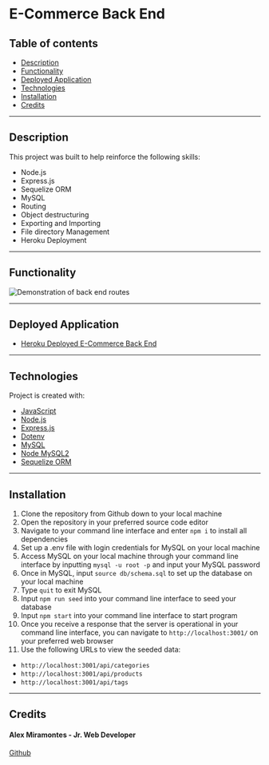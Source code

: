 # E-Commerce Back End

## Table of contents

- [Description](#description)
- [Functionality](#functionality)
- [Deployed Application](#deployed-application)
- [Technologies](#technologies)
- [Installation](#installation)
- [Credits](#credits)

---

## Description

This project was built to help reinforce the following skills:

- Node.js
- Express.js
- Sequelize ORM
- MySQL
- Routing
- Object destructuring
- Exporting and Importing
- File directory Management
- Heroku Deployment

---


## Functionality 


![Demonstration of back end routes](./assets/orm_ecommerce_back_end.gif)


---


## Deployed Application

- [Heroku Deployed E-Commerce Back End](https://serene-beach-57426.herokuapp.com/)

---


## Technologies

Project is created with:

- [JavaScript](https://www.javascript.com/)
- [Node.js](https://nodejs.org/)
- [Express.js](https://expressjs.com/)
- [Dotenv](https://www.npmjs.com/package/dotenv)
- [MySQL](https://www.mysql.com/)
- [Node MySQL2](https://www.npmjs.com/package/mysql2)
- [Sequelize ORM](https://sequelize.org/)


---

## Installation

1. Clone the repository from Github down to your local machine
2. Open the repository in your preferred source code editor
3. Navigate to your command line interface and enter `npm i` to install all dependencies
4. Set up a .env file with login credentials for MySQL on your local machine
5. Access MySQL on your local machine through your command line interface by inputting `mysql -u root -p` and input your MySQL password
6. Once in MySQL, input `source db/schema.sql` to set up the database on your local machine
7. Type `quit` to exit MySQL
8. Input `npm run seed` into your command line interface to seed your database
9. Input `npm start` into your command line interface to start program 
10. Once you receive a response that the server is operational in your command line interface, you can navigate to `http://localhost:3001/` on your preferred web browser
11. Use the following URLs to view the seeded data:
  - `http://localhost:3001/api/categories`
  - `http://localhost:3001/api/products`
  - `http://localhost:3001/api/tags` 

---

## Credits
  
#### Alex Miramontes - Jr. Web Developer

[Github](https://www.github.com/amiramonte)
